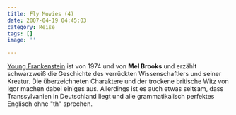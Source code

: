 ```yaml
---
title: Fly Movies (4)
date: 2007-04-19 04:45:03
category: Reise
tags: []
image: ''

---
```


[Young Frankenstein](http://en.wikipedia.org/wiki/Young_Frankenstein) ist von 1974 und von **Mel Brooks** und erzählt schwarzweiß die Geschichte des verrückten Wissenschaftlers und seiner Kreatur. Die überzeichneten Charaktere und der trockene britische Witz von Igor machen dabei einiges aus. Allerdings ist es auch etwas seltsam, dass Transsylvanien in Deutschland liegt und alle grammatikalisch perfektes Englisch ohne "th" sprechen.
